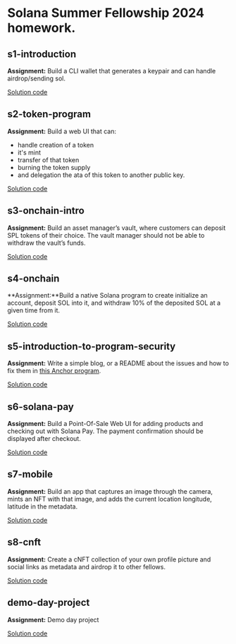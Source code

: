 # Solana Summer Fellowship 2024 homework.

## s1-introduction
**Assignment:** Build a CLI wallet that generates a keypair and can handle airdrop/sending sol.

[Solution code](./s1-introduction)
  
## s2-token-program
**Assignment:** Build a web UI that can:
- handle creation of a token
- it's mint
- transfer of that token
- burning the token supply
- and delegation the ata of this token to another public key.

[Solution code](./s2-token-program)
  
## s3-onchain-intro
**Assignment:** Build an asset manager’s vault, where customers can deposit SPL tokens of their choice. The vault manager should not be able to withdraw the vault’s funds.

[Solution code](./s3-onchain-intro)
  
## s4-onchain
**Assignment:**Build a native Solana program to create initialize an account, deposit SOL into it, and withdraw 10% of the deposited SOL at a given time from it.

[Solution code](./s4-onchain)
  
## s5-introduction-to-program-security
**Assignment:** Write a simple blog, or a README about the issues and how to fix them in [this Anchor program](https://github.com/GitBolt/insecure-program).

[Solution code](./s5-security)
  
## s6-solana-pay
**Assignment:** Build a Point-Of-Sale Web UI for adding products and checking out with Solana Pay. The payment confirmation should be displayed after checkout.

[Solution code](./s6-solana-pay)
  
## s7-mobile
**Assignment:** Build an app that captures an image through the camera, mints an NFT with that image, and adds the current location longitude, latitude in the metadata.

[Solution code](./s7-mobile2)
  
## s8-cnft
**Assignment:** Create a cNFT collection of your own profile picture and social links as metadata and airdrop it to other fellows.

[Solution code](./s8-cnft)
  
## demo-day-project
**Assignment:** Demo day project

[Solution code](./demo-day-project)
  